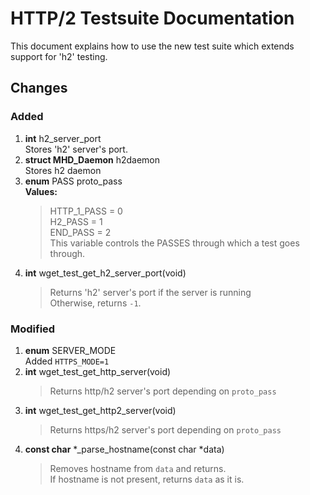 # HTTP/2 Testsuite Documentation

This document explains how to use the new test suite which extends support for 'h2' testing.

## Changes
### Added
1. **int** h2_server_port<br/>
   Stores 'h2' server's port.<br/>
2. **struct MHD_Daemon** h2daemon<br/>
   Stores h2 daemon<br>
3. **enum** PASS proto_pass<br/>
   **Values:**<br/>
   > HTTP_1_PASS = 0<br/>
   > H2_PASS = 1<br/>
   > END_PASS = 2<br/>
   This variable controls the PASSES through which a test goes through.
4. **int** wget_test_get_h2_server_port(void)<br/>
   > Returns 'h2' server's port if the server is running<br/>
   > Otherwise, returns `-1`.

### Modified
1. **enum** SERVER_MODE<br>
   Added `HTTPS_MODE=1`
2. **int** wget_test_get_http_server(void)<br>
   > Returns http/h2 server's port depending on `proto_pass`
3. **int** wget_test_get_http2_server(void)<br>
   > Returns https/h2 server's port depending on `proto_pass`
4. **const char** \*_parse_hostname(const char \*data)<br>
   > Removes hostname from `data` and returns.<br>
   > If hostname is not present, returns `data` as it is.
